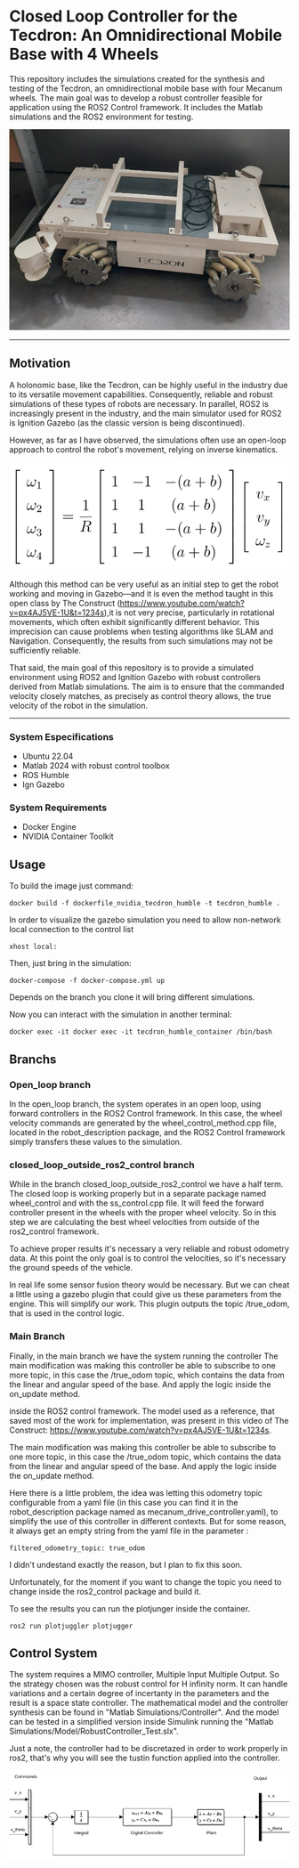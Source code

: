 # Closed Loop Controller for the Tecdron: An Omnidirectional Mobile Base with 4 Wheels

This repository includes the simulations created for the synthesis and testing of the Tecdron, an omnidirectional mobile base with four Mecanum wheels.
The main goal was to develop a robust controller feasible for application using the ROS2 Control framework. It includes the Matlab simulations and the ROS2 environment for testing.

![Tecdron_base](tecdron_ros2_humble/images/tecdron_base.png)


---
## Motivation

A holonomic base, like the Tecdron, can be highly useful in the industry due to its versatile movement capabilities. Consequently, reliable and robust simulations of these types of robots are necessary.
In parallel, ROS2 is increasingly present in the industry, and the main simulator used for ROS2 is Ignition Gazebo (as the classic version is being discontinued).

However, as far as I have observed, the simulations often use an open-loop approach to control the robot's movement, relying on inverse kinematics.



![inverse_k](tecdron_ros2_humble/images/inverse_k.png)


Although this method can be very useful as an initial step to get the robot working and moving in Gazebo—and it is even the method taught in this open class by The Construct (https://www.youtube.com/watch?v=px4AJ5VE-1U&t=1234s),it is not very precise, particularly in rotational movements, which often exhibit significantly different behavior. This imprecision can cause problems when testing algorithms like SLAM and Navigation. Consequently, the results from such simulations may not be sufficiently reliable.

That said, the main goal of this repository is to provide a simulated environment using ROS2 and Ignition Gazebo with robust controllers derived from Matlab simulations. The aim is to ensure that the commanded velocity closely matches, as precisely as control theory allows, the true velocity of the robot in the simulation.

---
### System Especifications
- Ubuntu 22.04
- Matlab 2024 with robust control toolbox
- ROS Humble
- Ign Gazebo

### System Requirements
- Docker Engine
- NVIDIA Container Toolkit


## Usage

To build the image just command:

    docker build -f dockerfile_nvidia_tecdron_humble -t tecdron_humble .

In order to visualize the gazebo simulation you need to allow non-network local connection to the control list

    xhost local:

Then, just bring in the simulation:

    docker-compose -f docker-compose.yml up

Depends on the branch you clone it will bring different simulations. 

Now you can interact with the simulation in another terminal:

    docker exec -it docker exec -it tecdron_humble_container /bin/bash


## Branchs

### Open_loop branch

In the open_loop branch, the system operates in an open loop, using forward controllers in the ROS2 Control framework. In this case, the wheel velocity commands are generated by the wheel_control_method.cpp file, located in the robot_description package, and the ROS2 Control framework simply transfers these values to the simulation.


### closed_loop_outside_ros2_control branch

While in the branch closed_loop_outside_ros2_control we have a half term. The closed loop is working properly but in a separate package named wheel_control and with the ss_control.cpp file. It will feed the forward controller present in the wheels with the proper wheel velocity. So in this step we are calculating the best wheel velocities from outside of the ros2_control framework.

To achieve proper results it's necessary a very reliable and robust odometry data. At this point the only goal is to control the velocities, so it's necessary the ground speeds of the vehicle. 

In real life some sensor fusion theory would be necessary. But we can cheat a little using a gazebo plugin that could give us these parameters from the engine. This will simplify our work. This plugin outputs the topic /true_odom, that is used in the control logic. 

### Main Branch

Finally, in the main branch we have the system running the controller The main modification was making this controller be able to subscribe to one more topic, in this case the /true_odom topic, which contains the data from the linear and angular speed of the base. And apply the logic inside the on_update method.

inside the ROS2 control framework. The model used as a reference, that saved most of the work for implementation, was present in this video of The Construct: https://www.youtube.com/watch?v=px4AJ5VE-1U&t=1234s.  

The main modification was making this controller be able to subscribe to one more topic, in this case the /true_odom topic, which contains the data from the linear and angular speed of the base. And apply the logic inside the on_update method. 

Here there is a little problem, the idea was letting this odometry topic configurable from a yaml file (in this case you can find it in the robot_description package named as mecanum_drive_controller.yaml), to simplify the use of this controller in different contexts. But for some reason, it always get an empty string from the yaml file in the parameter :

    filtered_odometry_topic: true_odom

I didn't undestand exactly the reason, but I plan to fix this soon. 

Unfortunately, for the moment if you want to change the topic you need to change inside the ros2_control package and build it. 

To see the results you can run the plotjunger inside the container. 
    
    ros2 run plotjuggler plotjugger



## Control System

The system requires a MIMO controller, Multiple Input Multiple Output.
So the strategy chosen was the robust control for H infinity norm. 
It can handle variations and a certain degree of incertanty in the
parameters and the result is a space state controller. 
The mathematical model and the controller synthesis can be found
in "Matlab Simulations/Controller". And the model can be tested
in a simplified version inside Simulink running the
 "Matlab Simulations/Model/RobustController_Test.slx".

Just a note, the controller had to be discretazed in order to work
properly in ros2, that's why you will see the tustin function 
applied into the controller. 

![closed_loop](tecdron_ros2_humble/images/closed_loop.png)








